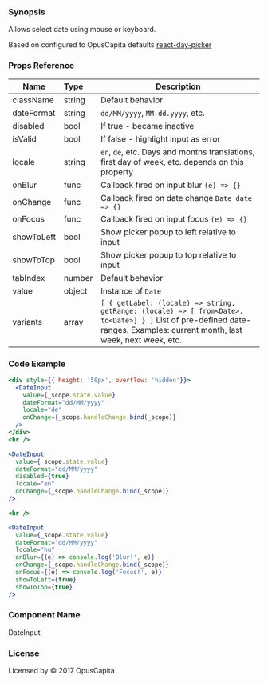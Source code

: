 ### Synopsis

Allows select date using mouse or keyboard.

Based on configured to OpusCapita defaults [react-day-picker](https://github.com/gpbl/react-day-picker)

### Props Reference

| Name                           | Type                    | Description                                                                                                                                                                |
| ------------------------------ | :---------------------- | -----------------------------------------------------------                                                                                                                |
| className                      | string                  | Default behavior                                                                                                                                                           |
| dateFormat                     | string                  | `dd/MM/yyyy`, `MM.dd.yyyy`, etc.                                                                                                                                           |
| disabled                       | bool                    | If true - became inactive                                                                                                                                                  |
| isValid                        | bool                    | If false - highlight input as error                                                                                                                                        |
| locale                         | string                  | `en`, `de`, etc. Days and months translations, first day of week, etc. depends on this property                                                                            |
| onBlur                         | func                    | Callback fired on input blur `(e) => {}`                                                                                                                                   |
| onChange                       | func                    | Callback fired on date change `Date date => {}`                                                                                                                            |
| onFocus                        | func                    | Callback fired on input focus `(e) => {}`                                                                                                                                  |
| showToLeft                     | bool                    | Show picker popup to left relative to input                                                                                                                                |
| showToTop                      | bool                    | Show picker popup to top relative to input                                                                                                                                 |
| tabIndex                       | number                  | Default behavior                                                                                                                                                           |
| value                          | object                  | Instance of `Date`                                                                                                                                                         |
| variants                       | array                   | `[ { getLabel: (locale) => string, getRange: (locale) => [ from<Date>, to<Date>] } ]` List of pre-defined date-ranges. Examples: current month, last week, next week, etc. |

### Code Example

```jsx
<div style={{ height: '50px', overflow: 'hidden'}}>
  <DateInput
    value={_scope.state.value}
    dateFormat="dd/MM/yyyy"
    locale="de"
    onChange={_scope.handleChange.bind(_scope)}
  />
</div>
<hr />

<DateInput
  value={_scope.state.value}
  dateFormat="dd/MM/yyyy"
  disabled={true}
  locale="en"
  onChange={_scope.handleChange.bind(_scope)}
/>

<hr />

<DateInput
  value={_scope.state.value}
  dateFormat="dd/MM/yyyy"
  locale="hu"
  onBlur={(e) => console.log('Blur!', e)}
  onChange={_scope.handleChange.bind(_scope)}
  onFocus={(e) => console.log('Focus!', e)}
  showToLeft={true}
  showToTop={true}
/>
```

### Component Name

DateInput

### License

Licensed by © 2017 OpusCapita

